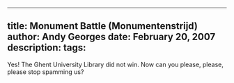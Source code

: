 -----
title:  Monument Battle (Monumentenstrijd)
author: Andy Georges
date: February 20, 2007
description: 
tags: 
-----







Yes! The Ghent University Library did not win. Now can you please,
please, please stop spamming us?




